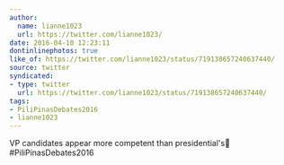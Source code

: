 ```yaml
---
author:
  name: lianne1023
  url: https://twitter.com/lianne1023/
date: 2016-04-10 12:23:11
dontinlinephotos: true
like_of: https://twitter.com/lianne1023/status/719138657240637440/
source: twitter
syndicated:
- type: twitter
  url: https://twitter.com/lianne1023/status/719138657240637440/
tags:
- PiliPinasDebates2016
- lianne1023
---
```


VP candidates appear more competent than presidential's😬 #PiliPinasDebates2016
